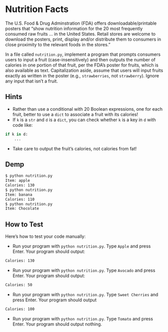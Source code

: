 # Nutrition Facts

The U.S. Food & Drug Adminstration (FDA) offers downloadable/printable posters that “show nutrition information for the 20 most frequently consumed raw fruits … in the United States. Retail stores are welcome to download the posters, print, display and/or distribute them to consumers in close proximity to the relevant foods in the stores.”

In a file called `nutrition.py`, implement a program that prompts consumers users to input a fruit (case-insensitively) and then outputs the number of calories in one portion of that fruit, per the FDA’s poster for fruits, which is also available as text. Capitalization aside, assume that users will input fruits exactly as written in the poster (e.g., `strawberries`, not `strawberry`). Ignore any input that isn’t a fruit.

## Hints

- Rather than use a conditional with 20 Boolean expressions, one for each fruit, better to use a `dict` to associate a fruit with its calories!
- If `k` is a `str` and `d` is a `dict`, you can check whether `k` is a key in `d` with code like:

```python
if k in d:
    ...
```

- Take care to output the fruit’s calories, not calories from fat!

## Demp

```bash
$ python nutrition.py
Item: apple
Calories: 130
$ python nutrition.py
Item: banana
Calories: 110
$ python nutrition.py
Item: Chocolate
```

## How to Test

Here’s how to test your code manually:

- Run your program with `python nutrition.py`. Type `Apple` and press Enter. Your program should output:

```bash
Calories: 130   
```

- Run your program with `python nutrition.py`. Type `Avocado` and press Enter. Your program should output:

```bash
Calories: 50
```

- Run your program with `python nutrition.py`. Type `Sweet Cherries` and press Enter. Your program should output

```bash
Calories: 100
```

- Run your program with `python nutrition.py`. Type `Tomato` and press Enter. Your program should output nothing.
